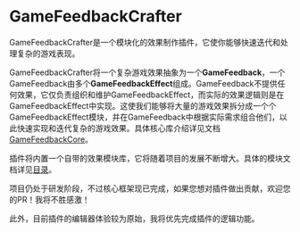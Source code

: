# GameFeedbackCrafter

GameFeedbackCrafter是一个模块化的效果制作插件，它使你能够快速迭代和处理复杂的游戏表现。

GameFeedbackCrafter将一个复杂游戏效果抽象为一个**GameFeedback**，一个GameFeedback由多个**GameFeedbackEffect**组成。GameFeedback不提供任何效果，它仅负责组织和维护GameFeedbackEffect，而实际的效果逻辑则是在GameFeedbackEffect中实现。这使我们能够将大量的游戏效果拆分成一个个GameFeedbackEffect模块，并在GameFeedback中根据实际需求组合他们，以此快速实现和迭代复杂的游戏效果。具体核心库介绍详见文档[GameFeedbackCore](doc/Language/Chinese/GameFeedbackCore-zh.md)。

插件将内置一个自带的效果模块库，它将随着项目的发展不断增大。具体的模块文档详见[目录](doc/GameFeedbackEffectIndex.md)。

项目仍处于研发阶段，不过核心框架现已完成，如果您想对插件做出贡献，欢迎您的PR！我将不胜感激！

此外，目前插件的编辑器体验较为原始，我将优先完成插件的逻辑功能。
 